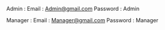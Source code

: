 Admin :
Email    : Admin@gmail.com
Password : Admin

Manager :
Email    : Manager@gmail.com
Password : Manager
